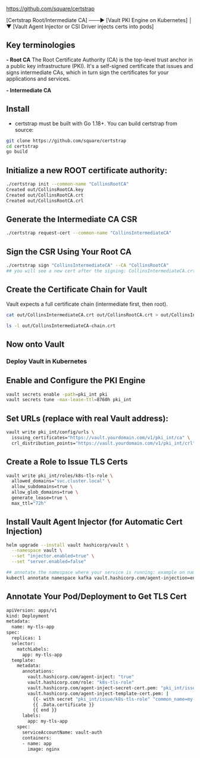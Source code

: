 https://github.com/square/certstrap

[Certstrap Root/Intermediate CA] ───▶ [Vault PKI Engine on Kubernetes]
                                          │
                                          ▼
       [Vault Agent Injector or CSI Driver injects certs into pods]

## Key terminologies
**- Root CA**
The Root Certificate Authority (CA) is the top-level trust anchor in a public key infrastructure (PKI). It's a self-signed certificate that issues and signs intermediate CAs, which in turn sign the certificates for your applications and services.

**- Intermediate CA**

## Install
- certstrap must be built with Go 1.18+. You can build certstrap from source:

```sh
git clone https://github.com/square/certstrap
cd certstrap
go build
```

## Initialize a new ROOT certificate authority:
```sh
./certstrap init --common-name "CollinsRootCA"
Created out/CollinsRootCA.key
Created out/CollinsRootCA.crt
Created out/CollinsRootCA.crl
```

## Generate the Intermediate CA CSR
```sh
./certstrap request-cert --common-name "CollinsIntermediateCA"
```

##  Sign the CSR Using Your Root CA
```sh
./certstrap sign "CollinsIntermediateCA" --CA "CollinsRootCA"
## you will see a new cert after the signing: CollinsIntermediateCA.crt
```

## Create the Certificate Chain for Vault
Vault expects a full certificate chain (intermediate first, then root).

```sh
cat out/CollinsIntermediateCA.crt out/CollinsRootCA.crt > out/CollinsIntermediateCA-chain.crt

ls -l out/CollinsIntermediateCA-chain.crt
```

## Now onto Vault
### Deploy Vault in Kubernetes 

## Enable and Configure the PKI Engine
```sh
vault secrets enable -path=pki_int pki
vault secrets tune -max-lease-ttl=8760h pki_int
```

## Set URLs (replace with real Vault address):
```sh
vault write pki_int/config/urls \
  issuing_certificates="https://vault.yourdomain.com/v1/pki_int/ca" \
  crl_distribution_points="https://vault.yourdomain.com/v1/pki_int/crl"
```

## Create a Role to Issue TLS Certs
```sh
vault write pki_int/roles/k8s-tls-role \
  allowed_domains="svc.cluster.local" \
  allow_subdomains=true \
  allow_glob_domains=true \
  generate_lease=true \
  max_ttl="72h"
```

## Install Vault Agent Injector (for Automatic Cert Injection)
```sh
helm upgrade --install vault hashicorp/vault \
  --namespace vault \
  --set "injector.enabled=true" \
  --set "server.enabled=false"

## annotate the namespace where your service is running: example on namespace kafka
kubectl annotate namespace kafka vault.hashicorp.com/agent-injection=enabled
```

## Annotate Your Pod/Deployment to Get TLS Cert
```sh
apiVersion: apps/v1
kind: Deployment
metadata:
  name: my-tls-app
spec:
  replicas: 1
  selector:
    matchLabels:
      app: my-tls-app
  template:
    metadata:
      annotations:
        vault.hashicorp.com/agent-inject: "true"
        vault.hashicorp.com/role: "k8s-tls-role"
        vault.hashicorp.com/agent-inject-secret-cert.pem: "pki_int/issue/k8s-tls-role"
        vault.hashicorp.com/agent-inject-template-cert.pem: |
          {{- with secret "pki_int/issue/k8s-tls-role" "common_name=my-tls-app.svc.cluster.local" -}}
          {{ .Data.certificate }}
          {{ end }}
      labels:
        app: my-tls-app
    spec:
      serviceAccountName: vault-auth
      containers:
      - name: app
        image: nginx
```

